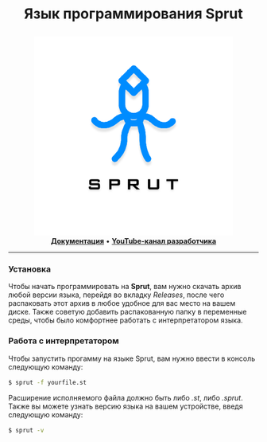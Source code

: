 # <p align="center">Язык программирования Sprut</p>
<p align="center">
  <img src="img/sprut_language_icon.png" width="400"></img>
  <br>
  <a href="#"><b>Документация</b></a> • <a href="https://www.youtube.com/channel/UCavPIEPb-EfTksJbzDuCwIg"><b>YouTube-канал разработчика</b></a>
  <hr>
</p>

### Установка
Чтобы начать программировать на **Sprut**, вам нужно скачать архив любой версии языка, перейдя во вкладку _Releases_, после чего распаковать этот архив в любое удобное для вас место на вашем диске. Также советую добавить распакованную папку в переменные среды, чтобы было комфортнее работать с интерпретатором языка.

### Работа с интерпретатором
Чтобы запустить прогамму на языке Sprut, вам нужно ввести в консоль следующую команду:
```sh
$ sprut -f yourfile.st
```
Расширение исполняемого файла должно быть либо _.st_, либо _.sprut_.
Также вы можете узнать версию языка на вашем устройстве, введя следующую команду:
```sh
$ sprut -v
```
